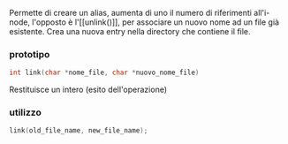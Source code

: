 Permette di creare un alias, aumenta di uno il numero di riferimenti all'i-node, l'opposto è l'[[unlink()]], per associare un nuovo nome ad un file già esistente. Crea una nuova entry nella directory che contiene il file.


### prototipo
```c
int link(char *nome_file, char *nuovo_nome_file)
```
Restituisce un intero (esito dell'operazione)

### utilizzo

```c
link(old_file_name, new_file_name);
```
